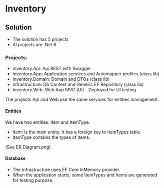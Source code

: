 # Inventory

## Solution

- The solution has 5 projects
- Al projects are .Net 6

### Projects: 

- Inventory.Api: Api REST with Swagger
- Inventory.App: Application services and Automapper profiles (class lib)
- Inventory.Domain: Domain and DTOs (class lib)
- Infrastructure: Db Context and Generic EF Repository (class lib)
- Inventory.Web: Web App MVC (UI) - Deployed for UI testing

The projects Api and Web use the same services for entities management.

#### Entities

We have two entities: Item and ItemType. 
- Item: is the main entity. It has a foreign key to ItemTypes table.
- ItemType contains the types of items.

(See ER Diagram.png)

#### Database

- The Infrastructure uses EF Core InMemory provider. 
- When the application starts, some ItemTypes and Items are generated for testing purpose.
